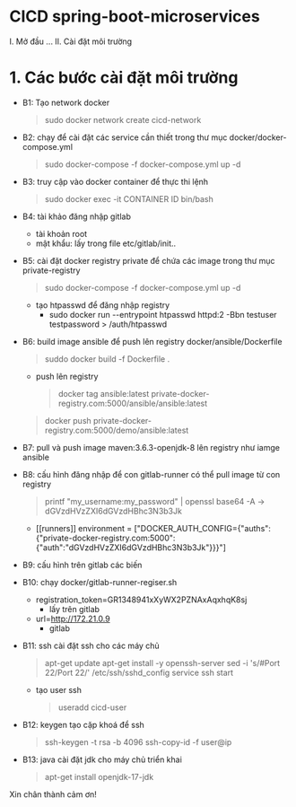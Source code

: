 # CICD spring-boot-microservices
I. Mở đầu
...
II. Cài đặt môi trường
# 1. Các bước cài đặt môi trường
- B1: Tạo network docker
    > sudo docker network create cicd-network

- B2: chạy để cài đặt các service cần thiết trong thư mục docker/docker-compose.yml
    > sudo docker-compose -f docker-compose.yml up -d
    
- B3: truy cập vào docker container để thực thi lệnh
    > sudo docker exec -it CONTAINER ID bin/bash
	
- B4: tài khảo đăng nhập gitlab
    - tài khoản root
    - mật khẩu: lấy trong file etc/gitlab/init..

- B5: cài đặt docker registry private để chứa các image trong thư mục private-registry
    > sudo docker-compose -f docker-compose.yml up -d
    - tạo htpasswd để đăng nhập registry
        - sudo docker run --entrypoint htpasswd httpd:2 -Bbn testuser testpassword > /auth/htpasswd
        
- B6: build image ansible để push lên registry docker/ansible/Dockerfile
    > suddo docker build -f Dockerfile .
    - push lên registry
    	> docker tag ansible:latest private-docker-registry.com:5000/ansible/ansible:latest
	> docker push private-docker-registry.com:5000/demo/ansible:latest
	
- B7: pull và push image maven:3.6.3-openjdk-8 lên registry như iamge ansible

- B8: cấu hình đăng nhập để con gitlab-runner có thể pull image từ con registry
    > printf "my_username:my_password" | openssl base64 -A -> dGVzdHVzZXI6dGVzdHBhc3N3b3Jk
    - [[runners]]
        environment = ["DOCKER_AUTH_CONFIG={\"auths\":{\"private-docker-registry.com:5000\":{\"auth\":\"dGVzdHVzZXI6dGVzdHBhc3N3b3Jk\"}}}"]

- B9: cấu hình trên gitlab các biến

- B10: chạy docker/gitlab-runner-regiser.sh
    - registration_token=GR1348941xXyWX2PZNAxAqxhqK8sj
        - lấy trên gitlab
    - url=http://172.21.0.9
        - gitlab

- B11: ssh cài đặt ssh cho các máy chủ
    > apt-get update
    > apt-get install -y openssh-server
    > sed -i 's/#Port 22/Port 22/' /etc/ssh/sshd_config
    > service ssh start
    - tạo user ssh
        > useradd cicd-user

- B12: keygen tạo cặp khoá để ssh
    > ssh-keygen -t rsa -b 4096
    > ssh-copy-id -f user@ip

- B13: java cài đặt jdk cho máy chủ triển khai
    > apt-get install openjdk-17-jdk

Xin chân thành cảm ơn!
